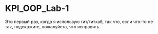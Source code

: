 # KPI_OOP_Lab-1

Это первый раз, когда я использую гит/гитхаб, так что, если что-то не так, подскажите, пожалуйста, что исправить.
